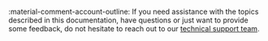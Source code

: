 
:material-comment-account-outline:
If you need assistance with the topics described in this documentation, have questions or just want to provide some feedback, do not hesitate to reach out to our [technical support team](https://endurosat.com/contact).
